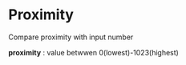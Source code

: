 Proximity
===================
Compare proximity with input number

**proximity**
: value betwwen 0(lowest)-1023(highest)  

